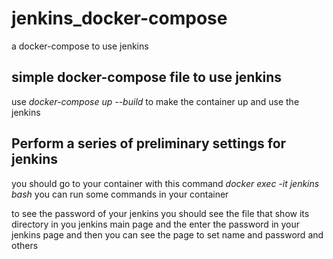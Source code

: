 # jenkins_docker-compose
a docker-compose to use jenkins
## simple docker-compose file to use jenkins
use *docker-compose up --build* to make the container up and use the jenkins

## Perform a series of preliminary settings for jenkins

you should go to your container with this command *docker exec -it jenkins bash* you can run some commands in your container 

to see the password of your jenkins you should see the file that show its directory in you jenkins main page and the enter the password in your jenkins page and then you can see the page to set name and password and others

